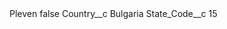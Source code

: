 <?xml version="1.0" encoding="UTF-8"?>
<CustomMetadata xmlns="http://soap.sforce.com/2006/04/metadata" xmlns:xsi="http://www.w3.org/2001/XMLSchema-instance" xmlns:xsd="http://www.w3.org/2001/XMLSchema">
    <label>Pleven</label>
    <protected>false</protected>
    <values>
        <field>Country__c</field>
        <value xsi:type="xsd:string">Bulgaria</value>
    </values>
    <values>
        <field>State_Code__c</field>
        <value xsi:type="xsd:string">15</value>
    </values>
</CustomMetadata>
